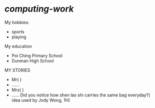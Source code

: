 # _computing-work_
My hobbies:
- sports
- playing

My education
- Poi Ching Primary School
- Dunman High School

MY STORIES
- Mr(   )
- ......
- Mrs(   )
- ......
Did you notice how shen lao shi carries the same bag everyday?( idea used by Jody Wong, 1H)

